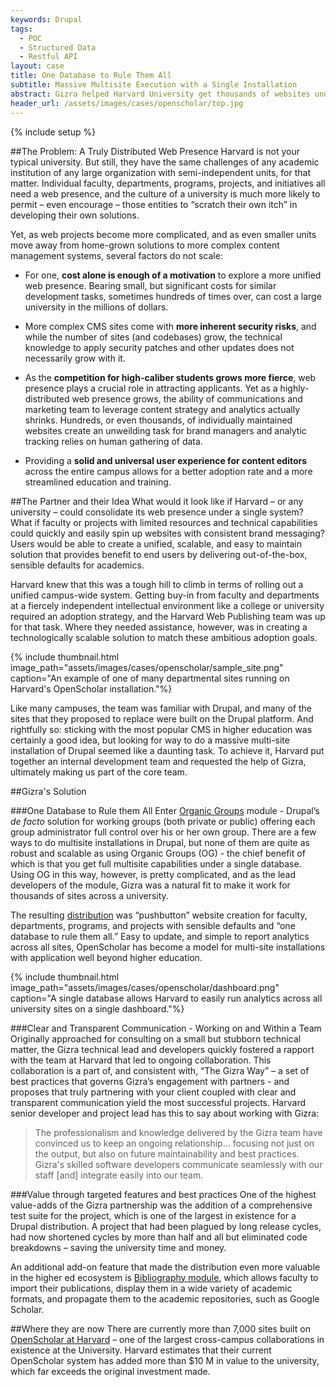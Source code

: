 ```yaml
---
keywords: Drupal
tags:
  - POC
  - Structured Data
  - Restful API
layout: case
title: One Database to Rule Them All
subtitle: Massive Multisite Execution with a Single Installation
abstract: Gizra helped Harvard University get thousands of websites under one set of controls, making life easier for the techs in IT, the brand managers in Communications, and the users managing the sites. Oh, and it saved the university millions of dollars.
header_url: /assets/images/cases/openscholar/top.jpg
---
```



{% include setup %}


##The Problem: A Truly Distributed Web Presence
Harvard is not your typical university. But still, they have the same challenges of any academic institution of any large organization with semi-independent units, for that matter. Individual faculty, departments, programs, projects, and initiatives all need a web presence, and the culture of a university is much more likely to permit – even encourage – those entities to “scratch their own itch” in developing their own solutions.

Yet, as web projects become more complicated, and as even smaller units move away from home-grown solutions to more complex content management systems, several factors do not scale:

-  For one, **cost alone is enough of a motivation** to explore a more unified web presence. Bearing small, but significant costs for similar development tasks, sometimes hundreds of times over, can cost a large university in the millions of dollars.

-  More complex CMS sites come with **more inherent security risks**, and while the number of sites (and codebases) grow, the technical knowledge to apply security patches and other updates does not necessarily grow with it.

-  As the **competition for high-caliber students grows more fierce**, web presence plays a crucial role in attracting applicants. Yet as a highly-distributed web presence grows, the ability of communications and marketing team to leverage content strategy and analytics actually shrinks. Hundreds, or even thousands, of individually maintained websites create an unweilding task for brand managers and analytic tracking relies on human gathering of data.

-  Providing a **solid and universal user experience for content editors** across the entire campus allows for a better adoption rate and a more streamlined education and training.


##The Partner and their Idea
What would it look like if Harvard – or any university – could consolidate its web presence under a single system? What if faculty or projects with limited resources and technical capabilities could quickly and easily spin up websites with consistent brand messaging?  Users would be able to create a unified, scalable, and easy to maintain solution that provides benefit to end users by delivering out-of-the-box, sensible defaults for academics.

Harvard knew that this was a  tough hill to climb in terms of rolling out a unified campus-wide system. Getting buy-in from faculty and departments at a fiercely independent intellectual environment like a college or university required an adoption strategy, and the Harvard Web Publishing team was up for that task. Where they needed assistance, however, was in creating a technologically scalable solution to match these ambitious adoption goals.

{% include thumbnail.html image_path="assets/images/cases/openscholar/sample_site.png" caption="An example of one of many departmental sites running on Harvard's OpenScholar installation."%}


Like many campuses, the team was familiar with Drupal, and many of the sites that they proposed to replace were built on the Drupal platform. And rightfully so: sticking with the most popular CMS in higher education was certainly a good idea, but looking for way to do a massive multi-site installation of Drupal seemed like a daunting task. To achieve it, Harvard put together an internal development team and requested the help of Gizra, ultimately making us part  of the core team.


##Gizra's Solution

###One Database to Rule them All
Enter [Organic Groups](https://www.drupal.org/project/og) module - Drupal’s *de facto* solution for working groups (both private or public) offering  each group administrator full control over his or her  own group. There are a few ways to do multisite installations in Drupal, but none of them are quite as robust and scalable as using Organic Groups (OG) - the chief benefit of which is that you get full multisite capabilities under a single database. Using OG in this way, however, is pretty complicated, and as the lead developers of the module, Gizra was a natural fit to make it work for thousands of sites across a university.

The resulting [distribution](http://openscholar.gizra.com/) was “pushbutton” website creation for faculty, departments, programs, and projects with sensible defaults and “one database to rule them all.” Easy to update, and simple to report analytics across all sites, OpenScholar has become a model for multi-site installations with application well beyond higher education.

{% include thumbnail.html image_path="assets/images/cases/openscholar/dashboard.png" caption="A single database allows Harvard to easily run analytics across all university sites on a single dashboard."%}


###Clear and Transparent Communication - Working on and Within a Team
Originally approached for consulting on a small but stubborn technical matter, the Gizra technical lead and developers quickly fostered a rapport with the team at Harvard that led to ongoing collaboration. This collaboration is a part of, and consistent with, “The Gizra Way” – a set of best practices that governs Gizra’s engagement with partners -  and proposes that truly partnering with your client coupled with clear and transparent communication yield the most successful projects. Harvard senior developer and project lead has this to say about working with Gizra:

>The professionalism and knowledge delivered by the Gizra team have convinced us to keep an ongoing relationship… focusing not just on the output, but also on future maintainability and best practices. Gizra's skilled software developers communicate seamlessly with our staff [and] integrate easily into our team.

###Value through targeted features and best practices
One of the highest value-adds of the Gizra partnership was the addition of a comprehensive test suite for the project, which is one of the largest in existence for a Drupal distribution. A project that had been plagued by long release cycles, had now shortened cycles by more than half and all but eliminated code breakdowns – saving the university time and money.

An additional add-on feature that made the distribution even more valuable in the higher ed ecosystem is [Bibliography module](https://www.drupal.org/project/biblio), which allows faculty to import their publications, display them in a wide variety of academic formats, and propagate them to the academic repositories, such as Google Scholar.

##Where they are now
There are currently more than 7,000 sites built on [OpenScholar at Harvard](http://openscholar.harvard.edu/) – one of the largest cross-campus collaborations in existence at the University. Harvard estimates that their current OpenScholar system has added more than $10 M in value to the university, which far exceeds the original investment made.
